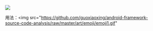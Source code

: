 
<img src="https://github.com/guoxiaoxing/android-framework-source-code-analysis/raw/master/art/emoji/emoji1.gif"/>

用法：<img src="https://github.com/guoxiaoxing/android-framework-source-code-analysis/raw/master/art/emoji/emoji1.gif"

